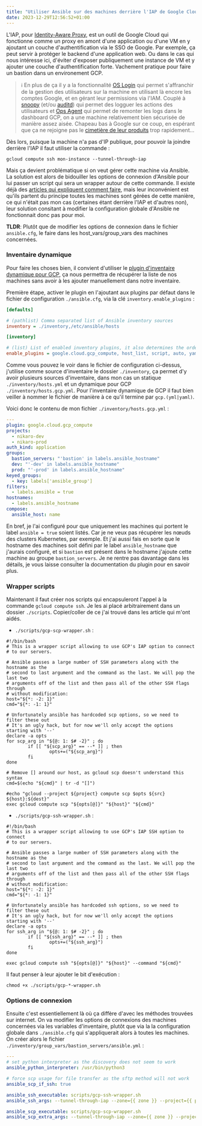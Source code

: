 ```yaml
---
title: "Utiliser Ansible sur des machines derrière l'IAP de Google Cloud"
date: 2023-12-29T12:56:52+01:00
---
```


L'IAP, pour [Identity-Aware Proxy](https://cloud.google.com/security/products/iap), est un outil de Google Cloud qui fonctionne comme un proxy en amont d'une application ou d'une VM en y ajoutant un couche d'authentification via le SSO de Google. Par exemple, ça peut servir à protéger le backend d'une application web. Ou dans le cas qui nous intéresse ici, d'éviter d'exposer publiquement une instance de VM et y ajouter une couche d'authentification forte. Vachement pratique pour faire un bastion dans un environement GCP.

> ℹ️ En plus de ça il y a la fonctionnalité [OS Login](https://cloud.google.com/compute/docs/oslogin) qui permet s'affranchir de la gestion des utilisateurs sur la machine en utilisant là encore les comptes Google, et en gérant leur permissions via l'IAM. Couplé à [snoopy](https://packages.debian.org/fr/sid/snoopy) (et/ou [auditd](https://packages.debian.org/fr/sid/auditd)) qui permet des logguer les actions des utilisateurs et [Ops Agent](https://cloud.google.com/stackdriver/docs/solutions/agents/ops-agent) qui permet de remonter les logs dans le dashboard GCP, on a une machine relativement bien sécurisée de manière assez aisée. Chapeau bas à Google sur ce coup, en espérant que ça ne rejoigne pas le [cimetière de leur produits](https://killedbygoogle.com) trop rapidement...

Dès lors, puisque la machine n'a pas d'IP publique, pour pouvoir la joindre derrière l'IAP il faut utiliser la commande :

```shell
gcloud compute ssh mon-instance --tunnel-through-iap
```

Mais ça devient problématique si on veut gérer cette machine via Ansible. La solution est alors de bidouiller les options de connexion d'Ansible pour lui passer un script qui sera un wrapper autour de cette commande. Il existe déjà des [articles qui expliquent comment faire](https://blg.robot-house.us/posts/ansible-and-iap/), mais leur inconvénient est qu'ils partent du principe toutes les machines sont gérées de cette manière, ce qui n'était pas mon cas (certaines étant derrière l'IAP et d'autres non), leur solution consitant à modifier la configuration globale d'Ansible ne fonctionnait donc pas pour moi.

**TLDR**: Plutôt que de modifier les options de connexion dans le fichier `ansible.cfg`, le faire dans les host_vars/group_vars des machines concernées.

### Inventaire dynamique

Pour faire les choses bien, il convient d'utiliser le [plugin d'inventaire dynamique pour GCP](https://docs.ansible.com/ansible/latest/collections/google/cloud/gcp_compute_inventory.html), ça nous permettra de récupérer la liste de nos machines sans avoir à les ajouter manuellement dans notre inventaire.

Première étape, activer le plugin en l'ajoutant aux plugins par défaut dans le fichier de configuration `./ansible.cfg`, via la clé `inventory.enable_plugins` :

```ini
[defaults]

# (pathlist) Comma separated list of Ansible inventory sources
inventory = ./inventory,/etc/ansible/hosts

[inventory]

# (list) List of enabled inventory plugins, it also determines the order in which they are used.
enable_plugins = google.cloud.gcp_compute, host_list, script, auto, yaml, ini, toml
```

Comme vous pouvez le voir dans le fichier de configuration ci-dessus, j'utilise comme source d'inventaire le dossier `./inventory`, ça permet d'y avoir plusieurs sources d'inventaire, dans mon cas un statique `./inventory/hosts.yml` et un dynamique pour GCP `./inventory/hosts.gcp.yml`. Pour l'inventaire dynamique de GCP il faut bien veiller à nommer le fichier de manière à ce qu'il termine par `gcp.(yml|yaml)`.

Voici donc le contenu de mon fichier `./inventory/hosts.gcp.yml` :

```yaml
---
plugin: google.cloud.gcp_compute
projects:
  - nikaro-dev
  - nikaro-prod
auth_kind: application
groups:
  bastion_servers: "'bastion' in labels.ansible_hostname"
  dev: "'-dev' in labels.ansible_hostname"
  prod: "'-prod' in labels.ansible_hostname"
keyed_groups:
  - key: labels['ansible_group']
filters:
  - labels.ansible = true
hostnames:
  - labels.ansible_hostname
compose:
  ansible_host: name
```

En bref, je l'ai configuré pour que uniquement les machines qui portent le label `ansible = true` soient listés. Car je ne veux pas récupérer les nœuds des clusters Kubernetes, par exemple. Et j'ai aussi fais en sorte que le hostname des machines soit défini par le label `ansible_hostname` que j'aurais configuré, et si `bastion` est présent dans le hostname j'ajoute cette machine au groupe `bastion_servers`. Je ne rentre pas davantage dans les détails, je vous laisse consulter la documentation du plugin pour en savoir plus.

### Wrapper scripts

Maintenant il faut créer nos scripts qui encapsuleront l'appel à la commande `gcloud compute ssh`. Je les ai placé arbitrairement dans un dossier `./scripts`. Copier/coller de ce j'ai trouvé dans les article qui m'ont aidés.

* `./scripts/gcp-scp-wrapper.sh` :

```shell
#!/bin/bash
# This is a wrapper script allowing to use GCP's IAP option to connect
# to our servers.

# Ansible passes a large number of SSH parameters along with the hostname as the
# second to last argument and the command as the last. We will pop the last two
# arguments off of the list and then pass all of the other SSH flags through
# without modification:
host="${*: -2: 1}"
cmd="${*: -1: 1}"

# Unfortunately ansible has hardcoded scp options, so we need to filter these out
# It's an ugly hack, but for now we'll only accept the options starting with '--'
declare -a opts
for scp_arg in "${@: 1: $# -2}" ; do
        if [[ "${scp_arg}" == --* ]] ; then
                opts+=("${scp_arg}")
        fi
done

# Remove [] around our host, as gcloud scp doesn't understand this syntax
cmd=$(echo "${cmd}" | tr -d "[]")

#echo "gcloud --project ${project} compute scp $opts ${src} ${host}:${dest}"
exec gcloud compute scp "${opts[@]}" "${host}" "${cmd}"
```
* `./scripts/gcp-ssh-wrapper.sh` :

```shell
#!/bin/bash
# This is a wrapper script allowing to use GCP's IAP SSH option to connect
# to our servers.

# Ansible passes a large number of SSH parameters along with the hostname as the
# second to last argument and the command as the last. We will pop the last two
# arguments off of the list and then pass all of the other SSH flags through
# without modification:
host="${*: -2: 1}"
cmd="${*: -1: 1}"

# Unfortunately ansible has hardcoded ssh options, so we need to filter these out
# It's an ugly hack, but for now we'll only accept the options starting with '--'
declare -a opts
for ssh_arg in "${@: 1: $# -2}" ; do
        if [[ "${ssh_arg}" == --* ]] ; then
                opts+=("${ssh_arg}")
        fi
done

exec gcloud compute ssh "${opts[@]}" "${host}" --command "${cmd}"
```

Il faut penser à leur ajouter le bit d'exécution :

```shell
chmod +x ./scripts/gcp-*-wrapper.sh
```

### Options de connexion

Ensuite c'est essentiellement là où ça diffère d'avec les méthodes trouvées sur internet. On va modifier les options de connexions des machines concernées via les variables d'inventaire, plutôt que via la la configuration globale dans `./ansible.cfg` qui s'appliquerait alors à toutes les machines. On créer alors le fichier `./inventory/group_vars/bastion_servers/ansible.yml` :

```yaml
---
# set python interpreter as the discovery does not seem to work
ansible_python_interpreter: /usr/bin/python3

# force scp usage for file transfer as the sftp method will not work
ansible_scp_if_ssh: true

ansible_ssh_executable: scripts/gcp-ssh-wrapper.sh
ansible_ssh_args: --tunnel-through-iap --zone={{ zone }} --project={{ project}} --no-user-output-enabled

ansible_scp_executable: scripts/gcp-scp-wrapper.sh
ansible_scp_extra_args: --tunnel-through-iap --zone={{ zone }} --project={{ project }} --quiet
```
